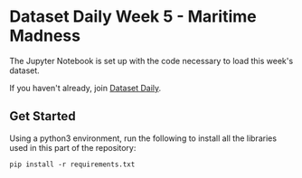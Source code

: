 # Dataset Daily Week 5 - Maritime Madness

The Jupyter Notebook is set up with the code necessary to load this week's dataset.

If you haven't already, join [Dataset Daily](https://www.datasetdaily.com).

## Get Started

Using a python3 environment, run the following to install all the libraries used in this part of the repository:
```
pip install -r requirements.txt
```